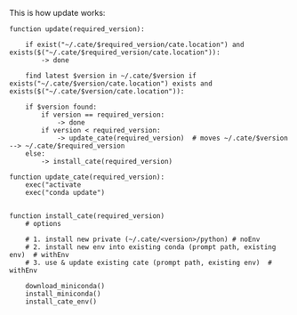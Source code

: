 

This is how update works:

    function update(required_version):

        if exist("~/.cate/$required_version/cate.location") and exists($("~/.cate/$required_version/cate.location")): 
            -> done
            
        find latest $version in ~/.cate/$version if exists("~/.cate/$version/cate.location") exists and exists($("~/.cate/$version/cate.location")):
        
        if $version found:
            if version == required_version:
                -> done
            if version < required_version:
                -> update_cate(required_version)  # moves ~/.cate/$version --> ~/.cate/$required_version
        else:
            -> install_cate(required_version)
    
    function update_cate(required_version):
        exec("activate
        exec("conda update")
        
        
    function install_cate(required_version)
        # options            

        # 1. install new private (~/.cate/<version>/python) # noEnv
        # 2. install new env into existing conda (prompt path, existing env)  # withEnv           
        # 3. use & update existing cate (prompt path, existing env)  # withEnv           

        download_miniconda()
        install_miniconda()
        install_cate_env()
